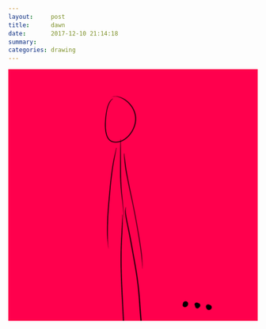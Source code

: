 ```yaml
---
layout:     post
title:      dawn
date:       2017-12-10 21:14:18
summary:    
categories: drawing
---
```

![dawn](/images/diary/dawn.png ".")
